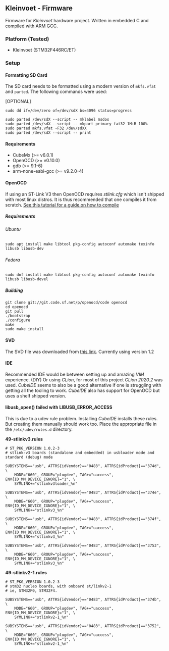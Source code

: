 ## Kleinvoet - Firmware

Firmware for _Kleinvoet_ hardware project. Written in embedded C and compiled 
with ARM GCC.

### Platform (Tested)
- Kleinvoet (STM32F446RC/ET)

### Setup

#### Formatting SD Card
The SD card needs to be formatted using a modern version of `mkfs.vfat` and `parted`. The following commands were used:

[OPTIONAL]
```shell script
sudo dd if=/dev/zero of=/dev/sdX bs=4096 status=progress
```

```shell script
sudo parted /dev/sdX --script -- mklabel msdos
sudo parted /dev/sdX --script -- mkpart primary fat32 1MiB 100%
sudo parted mkfs.vfat -F32 /dev/sdXX
sudo parted /dev/sdX --script -- print
```

#### Requirements
- CubeMx (>= v6.0.1)
- OpenOCD (>= v0.10.0)
- gdb (>= 9.1-6)
- arm-none-eabi-gcc (>= v9.2.0-4)

#### OpenOCD
If using an ST-Link V3 then OpenOCD requires _stlink.cfg_ which isn't shipped 
with most linux distros. It is thus recommended that one compiles it from 
scratch. [See this tutorial for a guide on how to compile](https://mbd.kleier.net/integrating-st-link-v3.html)

##### Requirements
###### Ubuntu
```shell script
sudo apt install make libtool pkg-config autoconf automake texinfo libusb libusb-dev
```

###### Fedora
```shell script
sudo dnf install make libtool pkg-config autoconf automake texinfo libusb libusb-devel
```

##### Building
```shell script
git clone git://git.code.sf.net/p/openocd/code openocd
cd openocd
git pull
./bootstrap
./configure
make
sudo make install
```

#### SVD
The SVD file was downloaded from [this link](https://www.st.com/resource/en/svd/stm32f4_svd.zip). Currently using version 1.2

#### IDE
Recommended IDE would be between setting up and amazing _VIM_ experience. (DIY) 
Or using _CLion_, for most of this project _CLion 2020.2_ was used. _CubeIDE_ 
seems to also be a good alternative if one is struggling with getting all the 
tooling to work. _CubeIDE_ also has support for OpenOCD but uses a shelf shipped
version.

#### libusb_open() failed with LIBUSB_ERROR_ACCESS 
This is due to a udev rule problem. Installing _CubeIDE_ installs these rules. 
But creating them manually should work too. Place the appropriate file in the 
`/etc/udev/rules.d` directory.

**49-stlinkv3.rules**
```
# ST_PKG_VERSION 1.0.2-3
# stlink-v3 boards (standalone and embedded) in usbloader mode and standard (debug) mode

SUBSYSTEMS=="usb", ATTRS{idVendor}=="0483", ATTRS{idProduct}=="374d", \
    MODE="660", GROUP="plugdev", TAG+="uaccess", ENV{ID_MM_DEVICE_IGNORE}="1", \
    SYMLINK+="stlinkv3loader_%n"

SUBSYSTEMS=="usb", ATTRS{idVendor}=="0483", ATTRS{idProduct}=="374e", \
    MODE="660", GROUP="plugdev", TAG+="uaccess", ENV{ID_MM_DEVICE_IGNORE}="1", \
    SYMLINK+="stlinkv3_%n"

SUBSYSTEMS=="usb", ATTRS{idVendor}=="0483", ATTRS{idProduct}=="374f", \
    MODE="660", GROUP="plugdev", TAG+="uaccess", ENV{ID_MM_DEVICE_IGNORE}="1", \
    SYMLINK+="stlinkv3_%n"

SUBSYSTEMS=="usb", ATTRS{idVendor}=="0483", ATTRS{idProduct}=="3753", \
    MODE="660", GROUP="plugdev", TAG+="uaccess", ENV{ID_MM_DEVICE_IGNORE}="1", \
    SYMLINK+="stlinkv3_%n"
```

**49-stlinkv2-1.rules**
```
# ST_PKG_VERSION 1.0.2-3
# stm32 nucleo boards, with onboard st/linkv2-1
# ie, STM32F0, STM32F4.

SUBSYSTEMS=="usb", ATTRS{idVendor}=="0483", ATTRS{idProduct}=="374b", \
    MODE="660", GROUP="plugdev", TAG+="uaccess", ENV{ID_MM_DEVICE_IGNORE}="1", \
    SYMLINK+="stlinkv2-1_%n"

SUBSYSTEMS=="usb", ATTRS{idVendor}=="0483", ATTRS{idProduct}=="3752", \
    MODE="660", GROUP="plugdev", TAG+="uaccess", ENV{ID_MM_DEVICE_IGNORE}="1", \
    SYMLINK+="stlinkv2-1_%n"
```
